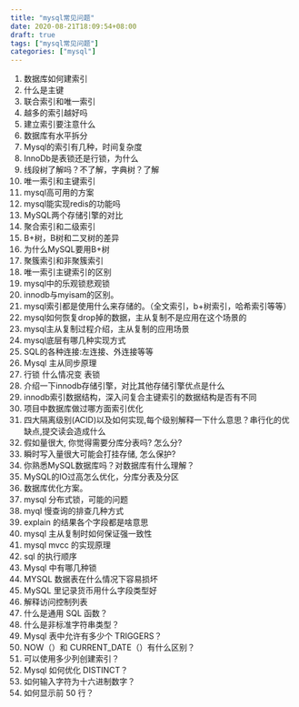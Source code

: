 ```yaml
---
title: "mysql常见问题"
date: 2020-08-21T18:09:54+08:00
draft: true
tags: ["mysql常见问题"]
categories: ["mysql"]
---
```


1. 数据库如何建索引
4. 什么是主键
5. 联合索引和唯一索引
6. 越多的索引越好吗
7. 建立索引要注意什么
9. 数据库有水平拆分
10. Mysql的索引有几种，时间复杂度
11. InnoDb是表锁还是行锁，为什么
12. 线段树了解吗？不了解，字典树？了解
13. 唯一索引和主键索引
14. mysql高可用的方案
15. mysql能实现redis的功能吗
16. MySQL两个存储引擎的对比
17. 聚合索引和二级索引
18. B+树，B树和二叉树的差异
19. 为什么MySQL要用B+树
20. 聚簇索引和非聚簇索引
21. 唯一索引主键索引的区别
22. mysql中的乐观锁悲观锁
23. innodb与myisam的区别。
24. mysql索引都是使用什么来存储的。（全文索引，b+树索引，哈希索引等等）
25. mysql如何恢复drop掉的数据，主从复制不是应用在这个场景的
26. mysql主从复制过程介绍，主从复制的应用场景
27. mysql底层有哪几种实现方式
29. SQL的各种连接:左连接、外连接等等
31. Mysql 主从同步原理
32. 行锁 什么情况变 表锁
33. 介绍一下innodb存储引擎，对比其他存储引擎优点是什么
34. innodb索引数据结构，深入问复合主键索引的数据结构是否有不同
35. 项目中数据库做过哪方面索引优化
36. 四大隔离级别(ACID)以及如何实现,每个级别解释一下什么意思？串行化的优缺点,提交读会造成什么
40. 假如量很大, 你觉得需要分库分表吗? 怎么分?
41. 瞬时写入量很大可能会打挂存储, 怎么保护?
42. 你熟悉MySQL数据库吗？对数据库有什么理解？
43. MySQL的IO过高怎么优化，分库分表及分区
44. 数据库优化方案。
45. mysql 分布式锁，可能的问题
46. myql 慢查询的排查几种方式
47. explain 的结果各个字段都是啥意思
48. mysql 主从复制时如何保证强一致性
49. mysql mvcc 的实现原理
50. sql 的执行顺序
51. Mysql 中有哪几种锁
52. MYSQL 数据表在什么情况下容易损坏
53. MySQL 里记录货币用什么字段类型好
54. 解释访问控制列表
55. 什么是通用 SQL 函数？
56. 什么是非标准字符串类型？
57. Mysql 表中允许有多少个 TRIGGERS？
58. NOW（）和 CURRENT_DATE（）有什么区别？
59. 可以使用多少列创建索引？
60. Mysql 如何优化 DISTINCT？
61. 如何输入字符为十六进制数字？
62. 如何显示前 50 行？